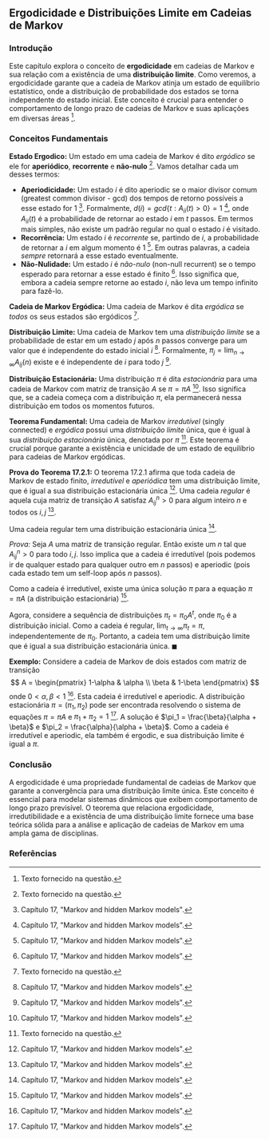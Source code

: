 ## Ergodicidade e Distribuições Limite em Cadeias de Markov

### Introdução
Este capítulo explora o conceito de **ergodicidade** em cadeias de Markov e sua relação com a existência de uma **distribuição limite**. Como veremos, a ergodicidade garante que a cadeia de Markov atinja um estado de equilíbrio estatístico, onde a distribuição de probabilidade dos estados se torna independente do estado inicial. Este conceito é crucial para entender o comportamento de longo prazo de cadeias de Markov e suas aplicações em diversas áreas [^1].

### Conceitos Fundamentais

**Estado Ergodico:** Um estado em uma cadeia de Markov é dito *ergódico* se ele for **aperiódico**, **recorrente** e **não-nulo** [^1]. Vamos detalhar cada um desses termos:
*   **Aperiodicidade:** Um estado *i* é dito aperiodic se o maior divisor comum (greatest common divisor - gcd) dos tempos de retorno possíveis a esse estado for 1 [^598]. Formalmente, $d(i) = gcd\{t: A_{ii}(t) > 0\} = 1$ [^598], onde $A_{ii}(t)$ é a probabilidade de retornar ao estado *i* em *t* passos. Em termos mais simples, não existe um padrão regular no qual o estado *i* é visitado.
*   **Recorrência:** Um estado *i* é *recorrente* se, partindo de *i*, a probabilidade de retornar a *i* em algum momento é 1 [^599]. Em outras palavras, a cadeia *sempre* retornará a esse estado eventualmente.
*   **Não-Nulidade:** Um estado *i* é *não-nulo* (non-null recurrent) se o tempo esperado para retornar a esse estado é finito [^599]. Isso significa que, embora a cadeia sempre retorne ao estado *i*, não leva um tempo infinito para fazê-lo.

**Cadeia de Markov Ergódica:** Uma cadeia de Markov é dita *ergódica* se *todos* os seus estados são ergódicos [^1].

**Distribuição Limite:** Uma cadeia de Markov tem uma *distribuição limite* se a probabilidade de estar em um estado *j* após *n* passos converge para um valor que é independente do estado inicial *i* [^598]. Formalmente, $\pi_j = \lim_{n \to \infty} A_{ij}(n)$ existe e é independente de *i* para todo *j* [^598].

**Distribuição Estacionária:** Uma distribuição $\pi$ é dita *estacionária* para uma cadeia de Markov com matriz de transição $A$ se $\pi = \pi A$ [^597]. Isso significa que, se a cadeia começa com a distribuição $\pi$, ela permanecerá nessa distribuição em todos os momentos futuros.

**Teorema Fundamental:** Uma cadeia de Markov *irredutível* (singly connected) e *ergódica* possui uma *distribuição limite* única, que é igual à sua *distribuição estacionária* única, denotada por $\pi$ [^1]. Este teorema é crucial porque garante a existência e unicidade de um estado de equilíbrio para cadeias de Markov ergódicas.

**Prova do Teorema 17.2.1:**
O teorema 17.2.1 afirma que toda cadeia de Markov de estado finito, *irredutível* e *aperiódica* tem uma distribuição limite, que é igual a sua distribuição estacionária única [^598]. Uma cadeia *regular* é aquela cuja matriz de transição $A$ satisfaz $A^n_{ij} > 0$ para algum inteiro $n$ e todos os $i, j$ [^598].

Uma cadeia regular tem uma distribuição estacionária única [^598].

*Prova:*
Seja $A$ uma matriz de transição regular. Então existe um $n$ tal que $A^n_{ij} > 0$ para todo $i, j$. Isso implica que a cadeia é irredutível (pois podemos ir de qualquer estado para qualquer outro em $n$ passos) e aperiodic (pois cada estado tem um self-loop após $n$ passos).

Como a cadeia é irredutível, existe uma única solução $\pi$ para a equação $\pi = \pi A$ (a distribuição estacionária) [^597].

Agora, considere a sequência de distribuições $\pi_t = \pi_0 A^t$, onde $\pi_0$ é a distribuição inicial. Como a cadeia é regular, $\lim_{t \to \infty} \pi_t = \pi$, independentemente de $\pi_0$. Portanto, a cadeia tem uma distribuição limite que é igual a sua distribuição estacionária única. $\blacksquare$

**Exemplo:**
Considere a cadeia de Markov de dois estados com matriz de transição
$$ A = \begin{pmatrix} 1-\alpha & \alpha \\ \beta & 1-\beta \end{pmatrix} $$
onde $0 < \alpha, \beta < 1$ [^590]. Esta cadeia é irredutível e aperiodic. A distribuição estacionária $\pi = (\pi_1, \pi_2)$ pode ser encontrada resolvendo o sistema de equações $\pi = \pi A$ e $\pi_1 + \pi_2 = 1$ [^597]. A solução é $\pi_1 = \frac{\beta}{\alpha + \beta}$ e $\pi_2 = \frac{\alpha}{\alpha + \beta}$. Como a cadeia é irredutível e aperiodic, ela também é ergodic, e sua distribuição limite é igual a $\pi$.

### Conclusão
A ergodicidade é uma propriedade fundamental de cadeias de Markov que garante a convergência para uma distribuição limite única. Este conceito é essencial para modelar sistemas dinâmicos que exibem comportamento de longo prazo previsível. O teorema que relaciona ergodicidade, irredutibilidade e a existência de uma distribuição limite fornece uma base teórica sólida para a análise e aplicação de cadeias de Markov em uma ampla gama de disciplinas.

### Referências
[^1]: Texto fornecido na questão.
[^590]: Capítulo 17, "Markov and hidden Markov models".
[^597]: Capítulo 17, "Markov and hidden Markov models".
[^598]: Capítulo 17, "Markov and hidden Markov models".
[^599]: Capítulo 17, "Markov and hidden Markov models".
<!-- END -->